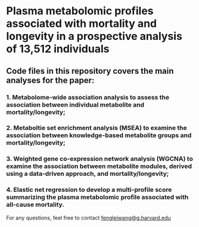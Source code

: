 # Plasma metabolomic profiles associated with mortality and longevity in a prospective analysis of 13,512 individuals

## Code files in this repository covers the main analyses for the paper:

### 1. Metabolome-wide association analysis to assess the association between individual metabolite and mortality/longevity;
### 2. Metaboltie set enrichment analysis (MSEA) to examine the association between knowledge-based metabolite groups and mortality/longevity;
### 3. Weighted gene co-expression network analysis (WGCNA) to examine the association between metabolite modules, derived using a data-driven approach, and mortality/longevity;
### 4. Elastic net regression to develop a multi-profile score summarizing the plasma metabolomic profile associated with all-cause mortality.

For any questions, feel free to contact fengleiwang@g.harvard.edu
